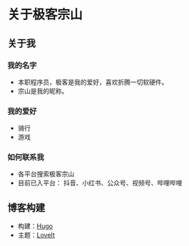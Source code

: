 # 关于极客宗山


## 关于我

### 我的名字

* 本职程序员，极客是我的爱好，喜欢折腾一切软硬件。
* 宗山是我的昵称。

### 我的爱好

* 骑行
* 游戏

### 如何联系我

* 各平台搜索极客宗山
* 目前已入平台： 抖音、小红书、公众号、视频号、哔哩哔哩

## 博客构建

* 构建：[Hugo](https://gohugo.io/)
* 主题：[LoveIt](https://github.com/dillonzq/LoveIt)

